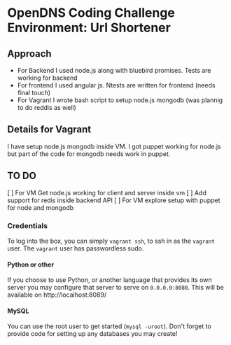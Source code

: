 # OpenDNS Coding Challenge Environment: Url Shortener

## Approach
* For Backend I used node.js along with bluebird promises. Tests are working for backend
* For frontend I used angular js. Ntests are written for frontend (needs final touch)
* For Vagrant I wrote bash script to setup node.js mongodb (was plannig to do reddis as well) 

## Details for Vagrant
I have setup node.js mongodb inside VM. 
I got puppet working for node.js but part of the code for mongodb needs work in puppet.


## TO DO
[ ] For VM Get node.js working for client and server inside vm
[ ] Add support for redis inside backend API
[ ] For VM explore setup with puppet for node and mongodb

### Credentials
To log into the box, you can simply `vagrant ssh`, to ssh in as the `vagrant` user.
The `vagrant` user has passwordless sudo.

#### Python or other
If you choose to use Python, or another language that provides its own server
you may configure that server to serve on `0.0.0.0:8080`. This will be available
on http://localhost:8089/

#### MySQL
You can use the root user to get started (`mysql -uroot`).  Don't forget to provide code for setting up any databases you may create!
